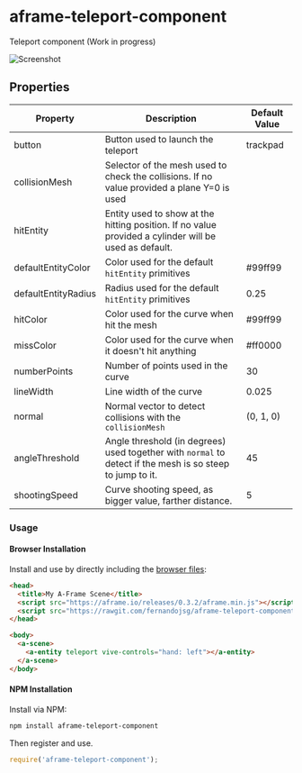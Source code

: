 # aframe-teleport-component
Teleport component (Work in progress)

![Screenshot](https://github.com/fernandojsg/aframe-teleport-component/raw/master/teleport.png)

## Properties

| Property    | Description                     | Default Value    |
| --------    | -----------                     | -------------    |
| button       | Button used to launch the teleport         | trackpad   |
| collisionMesh | Selector of the mesh used to check the collisions. If no value provided a plane Y=0 is used |  |
| hitEntity | Entity used to show at the hitting position. If no value provided a cylinder will be used as default. |           |
| defaultEntityColor | Color used for the default `hitEntity` primitives | #99ff99          |
| defaultEntityRadius | Radius used for the default `hitEntity` primitives | 0.25          |
| hitColor | Color used for the curve when hit the mesh | #99ff99          |
| missColor | Color used for the curve when it doesn't hit anything | #ff0000          |
| numberPoints | Number of points used in the curve | 30          |
| lineWidth | Line width of the curve | 0.025          |
| normal | Normal vector to detect collisions with the `collisionMesh` | (0, 1, 0)          |
| angleThreshold | Angle threshold (in degrees) used together with `normal` to detect if the mesh is so steep to jump to it. | 45          |
| shootingSpeed | Curve shooting speed, as bigger value, farther distance. | 5          |

### Usage

#### Browser Installation

Install and use by directly including the [browser files](dist):

```html
<head>
  <title>My A-Frame Scene</title>
  <script src="https://aframe.io/releases/0.3.2/aframe.min.js"></script>
  <script src="https://rawgit.com/fernandojsg/aframe-teleport-component/master/dist/aframe-teleport-component.min.js"></script>
</head>

<body>
  <a-scene>
    <a-entity teleport vive-controls="hand: left"></a-entity>
  </a-scene>
</body>
```

#### NPM Installation

Install via NPM:

```bash
npm install aframe-teleport-component
```

Then register and use.

```js
require('aframe-teleport-component');
```
